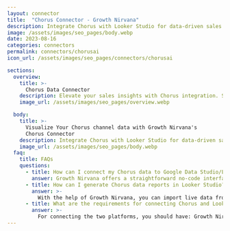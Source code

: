 ```yaml
---
layout: connector
title:  "Chorus Connector - Growth Nirvana"
description: Integrate Chorus with Looker Studio for data-driven sales analytics that guide your revenue strategies.
image: /assets/images/seo_pages/body.webp
date: 2023-08-16
categories: connectors
permalink: connectors/chorusai
icon_url: /assets/images/seo_pages/connectors/chorusai

sections:
  overview:
    title: >-
      Chorus Data Connector
    description: Elevate your sales insights with Chorus integration. Seamlessly merge call and conversation data from Chorus with Looker Studio's analytical capabilities, unlocking insights that shape sales strategies, customer interactions, and deal performance.
    image_url: /assets/images/seo_pages/overview.webp

  body:
    title: >-
      Visualize Your Chorus channel data with Growth Nirvana's
      Chorus Connector
    description: Integrate Chorus with Looker Studio for data-driven sales analytics that guide your revenue strategies.
    image_url: /assets/images/seo_pages/body.webp
  faq:
    title: FAQs
    questions:
      - title: How can I connect my Chorus data to Google Data Studio/Looker Studio?
        answer: Growth Nirvana offers a straightforward no-code interface to connect to Chorus data sources.
      - title: How can I generate Chorus data reports in Looker Studio?
        answer: >-
          With the help of Growth Nirvana, you can import live data from Chorus into Looker Studio. These data can be viewed in charts, tables, and dashboards to generate branded reports that can be shared instantly.
      - title: What are the requirements for connecting Chorus and Looker Studio?
        answer: >-
          For connecting the two platforms, you should have: Growth Nirvana Account and Chorus Ads Account
---
```

